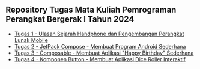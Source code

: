 ## Repository Tugas Mata Kuliah Pemrograman Perangkat Bergerak I Tahun 2024
- [Tugas 1 - Ulasan Sejarah Handphone dan Pengembangan Perangkat Lunak Mobile](https://ariefbadruss.blogspot.com/2024/02/ppb-i-latihan-ulasan-sejarah-handphone.html)
- [Tugas 2 - JetPack Compose - Membuat Program Android Sederhana](basiclayouts)
- [Tugas 3 - Composable - Membuat Aplikasi "Happy Birthday" Sederhana](HappyBirthday)
- [Tugas 4 - Komponen Button - Membuat Aplikasi Dice Roller Interaktif](DiceRoller)

